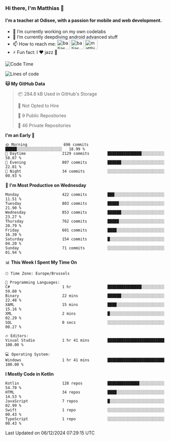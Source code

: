 ### Hi there, I'm Matthias 👋

#### I'm a teacher at Odisee, with a passion for mobile and web development.

- 🔭 I’m currently working on my own codelabs
- 🌱 I’m currently deepdiving android advanced stuff
- 📫 How to reach me: <a href="https://dev.to/batjas" target="_blank"><img align="center" src="https://raw.githubusercontent.com/rahuldkjain/github-profile-readme-generator/master/src/images/icons/Social/devto.svg" alt="batjas" height="30" width="40" /></a>
<a href="https://twitter.com/batjas" target="_blank"><img align="center" src="https://raw.githubusercontent.com/rahuldkjain/github-profile-readme-generator/master/src/images/icons/Social/twitter.svg" alt="batjas" height="30" width="40" /></a>
<a href="https://linkedin.com/in/matthiasdruwé" target="_blank"><img align="center" src="https://raw.githubusercontent.com/rahuldkjain/github-profile-readme-generator/master/src/images/icons/Social/linked-in-alt.svg" alt="matthiasdruwé" height="30" width="40" /></a>
- ⚡ Fun fact: I ❤ jazz 🎷


<!--START_SECTION:waka-->
![Code Time](http://img.shields.io/badge/Code%20Time-1%2C330%20hrs%2041%20mins-blue)

![Lines of code](https://img.shields.io/badge/From%20Hello%20World%20I%27ve%20Written-4.9%20million%20lines%20of%20code-blue)

**🐱 My GitHub Data** 

> 📦 284.8 kB Used in GitHub's Storage 
 > 
> 🚫 Not Opted to Hire
 > 
> 📜 9 Public Repositories 
 > 
> 🔑 46 Private Repositories 
 > 
**I'm an Early 🐤** 

```text
🌞 Morning                696 commits         █████░░░░░░░░░░░░░░░░░░░░   18.99 % 
🌆 Daytime                2129 commits        ███████████████░░░░░░░░░░   58.07 % 
🌃 Evening                807 commits         ██████░░░░░░░░░░░░░░░░░░░   22.01 % 
🌙 Night                  34 commits          ░░░░░░░░░░░░░░░░░░░░░░░░░   00.93 % 
```
📅 **I'm Most Productive on Wednesday** 

```text
Monday                   422 commits         ███░░░░░░░░░░░░░░░░░░░░░░   11.51 % 
Tuesday                  803 commits         █████░░░░░░░░░░░░░░░░░░░░   21.90 % 
Wednesday                853 commits         ██████░░░░░░░░░░░░░░░░░░░   23.27 % 
Thursday                 762 commits         █████░░░░░░░░░░░░░░░░░░░░   20.79 % 
Friday                   601 commits         ████░░░░░░░░░░░░░░░░░░░░░   16.39 % 
Saturday                 154 commits         █░░░░░░░░░░░░░░░░░░░░░░░░   04.20 % 
Sunday                   71 commits          ░░░░░░░░░░░░░░░░░░░░░░░░░   01.94 % 
```


📊 **This Week I Spent My Time On** 

```text
🕑︎ Time Zone: Europe/Brussels

💬 Programming Languages: 
C#                       1 hr                ███████████████░░░░░░░░░░   59.80 % 
Binary                   22 mins             ██████░░░░░░░░░░░░░░░░░░░   22.48 % 
XAML                     15 mins             ████░░░░░░░░░░░░░░░░░░░░░   15.16 % 
XML                      2 mins              █░░░░░░░░░░░░░░░░░░░░░░░░   02.29 % 
SQL                      0 secs              ░░░░░░░░░░░░░░░░░░░░░░░░░   00.27 % 

🔥 Editors: 
Visual Studio            1 hr 41 mins        █████████████████████████   100.00 % 

💻 Operating System: 
Windows                  1 hr 41 mins        █████████████████████████   100.00 % 
```

**I Mostly Code in Kotlin** 

```text
Kotlin                   128 repos           ██████████████░░░░░░░░░░░   54.70 % 
HTML                     34 repos            ████░░░░░░░░░░░░░░░░░░░░░   14.53 % 
JavaScript               7 repos             █░░░░░░░░░░░░░░░░░░░░░░░░   02.99 % 
Swift                    1 repo              ░░░░░░░░░░░░░░░░░░░░░░░░░   00.43 % 
TypeScript               1 repo              ░░░░░░░░░░░░░░░░░░░░░░░░░   00.43 % 
```




 Last Updated on 06/12/2024 07:29:15 UTC
<!--END_SECTION:waka-->
